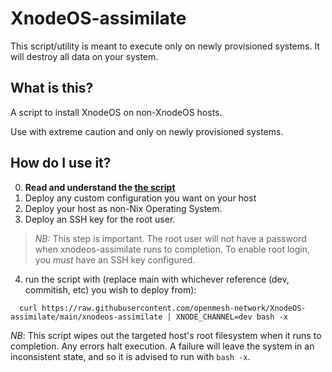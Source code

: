 # XnodeOS-assimilate

This script/utility is meant to execute only on newly provisioned systems. It will destroy all data on your system.

## What is this?
A script to install XnodeOS on non-XnodeOS hosts.

Use with extreme caution and only on newly provisioned systems.

## How do I use it?

0) **Read and understand the [the script](./xnodeos-assimilate)**
1) Deploy any custom configuration you want on your host
2) Deploy your host as non-Nix Operating System.
3) Deploy an SSH key for the root user.

> *NB:* This step is important.
> The root user will not have a password when xnodeos-assimilate runs to completion.
> To enable root login, you *must* have an SSH key configured.

4) run the script with (replace main with whichever reference (dev, commitish, etc) you wish to deploy from):
```
  curl https://raw.githubusercontent.com/openmesh-network/XnodeOS-assimilate/main/xnodeos-assimilate | XNODE_CHANNEL=dev bash -x
```

*NB*: This script wipes out the targeted host's root filesystem when it runs to completion.
Any errors halt execution.
A failure will leave the system in an inconsistent state,
and so it is advised to run with `bash -x`.
